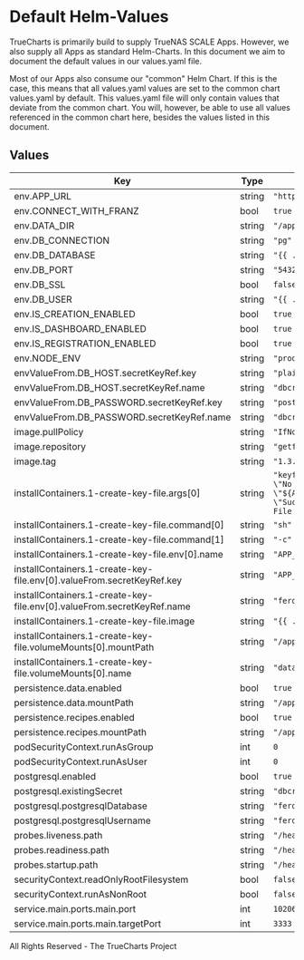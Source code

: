 # Default Helm-Values

TrueCharts is primarily build to supply TrueNAS SCALE Apps.
However, we also supply all Apps as standard Helm-Charts. In this document we aim to document the default values in our values.yaml file.

Most of our Apps also consume our "common" Helm Chart.
If this is the case, this means that all values.yaml values are set to the common chart values.yaml by default. This values.yaml file will only contain values that deviate from the common chart.
You will, however, be able to use all values referenced in the common chart here, besides the values listed in this document.

## Values

| Key | Type | Default | Description |
|-----|------|---------|-------------|
| env.APP_URL | string | `"http://localhost:3333"` |  |
| env.CONNECT_WITH_FRANZ | bool | `true` |  |
| env.DATA_DIR | string | `"/app/data"` |  |
| env.DB_CONNECTION | string | `"pg"` |  |
| env.DB_DATABASE | string | `"{{ .Values.postgresql.postgresqlDatabase }}"` |  |
| env.DB_PORT | string | `"5432"` |  |
| env.DB_SSL | bool | `false` |  |
| env.DB_USER | string | `"{{ .Values.postgresql.postgresqlUsername }}"` |  |
| env.IS_CREATION_ENABLED | bool | `true` |  |
| env.IS_DASHBOARD_ENABLED | bool | `true` |  |
| env.IS_REGISTRATION_ENABLED | bool | `true` |  |
| env.NODE_ENV | string | `"production"` |  |
| envValueFrom.DB_HOST.secretKeyRef.key | string | `"plainhost"` |  |
| envValueFrom.DB_HOST.secretKeyRef.name | string | `"dbcreds"` |  |
| envValueFrom.DB_PASSWORD.secretKeyRef.key | string | `"postgresql-password"` |  |
| envValueFrom.DB_PASSWORD.secretKeyRef.name | string | `"dbcreds"` |  |
| image.pullPolicy | string | `"IfNotPresent"` |  |
| image.repository | string | `"getferdi/ferdi-server"` |  |
| image.tag | string | `"1.3.2@sha256:6e620b85afaa186f883336dc2672cc4a3a7b132eda94d160886d232d20d4335f"` |  |
| installContainers.1-create-key-file.args[0] | string | `"keyfile=\"/app/data/FERDI_APP_KEY.txt\"; if [ ! -f ${keyfile} ]; then\n  echo \"No APP_KEY File...\";\n  echo \"Creating APP_KEY file...\";\n  echo \"${APP_KEY}\" > ${keyfile};\n  if [ -f ${keyfile} ];\n  then\n    echo \"Success!\";\n  else\n    echo \"Failed.\";\n  fi;\nelse\n  echo \"APP_KEY File exists. Skipping...\";\nfi;\n"` |  |
| installContainers.1-create-key-file.command[0] | string | `"sh"` |  |
| installContainers.1-create-key-file.command[1] | string | `"-c"` |  |
| installContainers.1-create-key-file.env[0].name | string | `"APP_KEY"` |  |
| installContainers.1-create-key-file.env[0].valueFrom.secretKeyRef.key | string | `"APP_KEY"` |  |
| installContainers.1-create-key-file.env[0].valueFrom.secretKeyRef.name | string | `"ferdi-server-secrets"` |  |
| installContainers.1-create-key-file.image | string | `"{{ .Values.image.repository }}:{{ .Values.image.tag }}"` |  |
| installContainers.1-create-key-file.volumeMounts[0].mountPath | string | `"/app/data"` |  |
| installContainers.1-create-key-file.volumeMounts[0].name | string | `"data"` |  |
| persistence.data.enabled | bool | `true` |  |
| persistence.data.mountPath | string | `"/app/data"` |  |
| persistence.recipes.enabled | bool | `true` |  |
| persistence.recipes.mountPath | string | `"/app/recipes"` |  |
| podSecurityContext.runAsGroup | int | `0` |  |
| podSecurityContext.runAsUser | int | `0` |  |
| postgresql.enabled | bool | `true` |  |
| postgresql.existingSecret | string | `"dbcreds"` |  |
| postgresql.postgresqlDatabase | string | `"ferdi-server"` |  |
| postgresql.postgresqlUsername | string | `"ferdi-server"` |  |
| probes.liveness.path | string | `"/health"` |  |
| probes.readiness.path | string | `"/health"` |  |
| probes.startup.path | string | `"/health"` |  |
| securityContext.readOnlyRootFilesystem | bool | `false` |  |
| securityContext.runAsNonRoot | bool | `false` |  |
| service.main.ports.main.port | int | `10206` |  |
| service.main.ports.main.targetPort | int | `3333` |  |

All Rights Reserved - The TrueCharts Project
